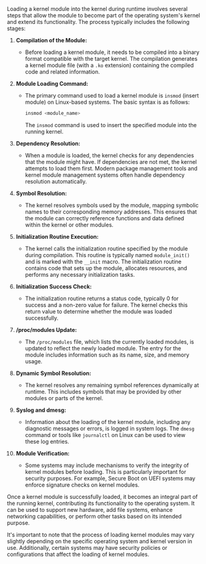 Loading a kernel module into the kernel during runtime involves several steps that allow the module to become part of the operating system's kernel and extend its functionality. The process typically includes the following stages:

1. **Compilation of the Module:**
   - Before loading a kernel module, it needs to be compiled into a binary format compatible with the target kernel. The compilation generates a kernel module file (with a `.ko` extension) containing the compiled code and related information.

2. **Module Loading Command:**
   - The primary command used to load a kernel module is `insmod` (insert module) on Linux-based systems. The basic syntax is as follows:
     ```bash
     insmod <module_name>
     ```
     The `insmod` command is used to insert the specified module into the running kernel.

3. **Dependency Resolution:**
   - When a module is loaded, the kernel checks for any dependencies that the module might have. If dependencies are not met, the kernel attempts to load them first. Modern package management tools and kernel module management systems often handle dependency resolution automatically.

4. **Symbol Resolution:**
   - The kernel resolves symbols used by the module, mapping symbolic names to their corresponding memory addresses. This ensures that the module can correctly reference functions and data defined within the kernel or other modules.

5. **Initialization Routine Execution:**
   - The kernel calls the initialization routine specified by the module during compilation. This routine is typically named `module_init()` and is marked with the `__init` macro. The initialization routine contains code that sets up the module, allocates resources, and performs any necessary initialization tasks.

6. **Initialization Success Check:**
   - The initialization routine returns a status code, typically 0 for success and a non-zero value for failure. The kernel checks this return value to determine whether the module was loaded successfully.

7. **/proc/modules Update:**
   - The `/proc/modules` file, which lists the currently loaded modules, is updated to reflect the newly loaded module. The entry for the module includes information such as its name, size, and memory usage.

8. **Dynamic Symbol Resolution:**
   - The kernel resolves any remaining symbol references dynamically at runtime. This includes symbols that may be provided by other modules or parts of the kernel.

9. **Syslog and dmesg:**
   - Information about the loading of the kernel module, including any diagnostic messages or errors, is logged in system logs. The `dmesg` command or tools like `journalctl` on Linux can be used to view these log entries.

10. **Module Verification:**
    - Some systems may include mechanisms to verify the integrity of kernel modules before loading. This is particularly important for security purposes. For example, Secure Boot on UEFI systems may enforce signature checks on kernel modules.

Once a kernel module is successfully loaded, it becomes an integral part of the running kernel, contributing its functionality to the operating system. It can be used to support new hardware, add file systems, enhance networking capabilities, or perform other tasks based on its intended purpose.

It's important to note that the process of loading kernel modules may vary slightly depending on the specific operating system and kernel version in use. Additionally, certain systems may have security policies or configurations that affect the loading of kernel modules.
